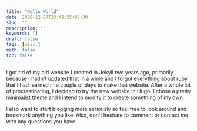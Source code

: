 ```yaml
---
title: "Hello World"
date: 2020-12-27T23:49:25+05:30
slug: ""
description: ""
keywords: []
draft: false
tags: [misc.]
math: false
toc: false
---
```


I got rid of my old website I created in Jekyll two years ago, primarily because I hadn't updated that in a while and I forgot everything about ruby that I had learned in a couple of days to make that website. After a whole lot of procrastinating, I decided to try the new website in Hugo. I chose a pretty [minimalist theme](https://github.com/jakewies/hugo-theme-codex) and I intend to modify it to create something of my own.

I also want to start blogging more seriously so feel free to look around and bookmark anything you like. Also, don't hesitate to comment or contact me with any questions you have.

